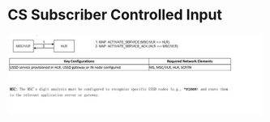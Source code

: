 # CS Subscriber Controlled Input

![CS Subscriber Controlled Input](images/CS%20Subscriber%20Controlled%20Input.png)